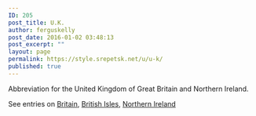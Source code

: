 ```yaml
---
ID: 205
post_title: U.K.
author: ferguskelly
post_date: 2016-01-02 03:48:13
post_excerpt: ""
layout: page
permalink: https://style.srepetsk.net/u/u-k/
published: true
---
```

Abbreviation for the United Kingdom of Great Britain and Northern Ireland.

See entries on <a href="https://style.srepetsk.net/b/britain/">Britain</a>, <a href="https://style.srepetsk.net/b/british-isles/">British Isles</a>, <a href="https://style.srepetsk.net/n/northern-ireland/">Northern Ireland</a>